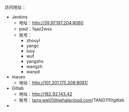 访问地址：

* Jenkins
  * 地址：http://39.97.197.204:8080
  * pwd：1qaz2wsx
  * 账号：
    * zhouyl
    * yangc
    * luoy
    * wuf
    * yangshx
    * wangzh
    * wanyd
* maven
  * 地址：http://101.201.175.208:8081/
* Gitlab
  * 地址：http://182.92.143.42
  * 账号：tang.wei01@iwhalecloud.com/TANG1110gitlab
* 

